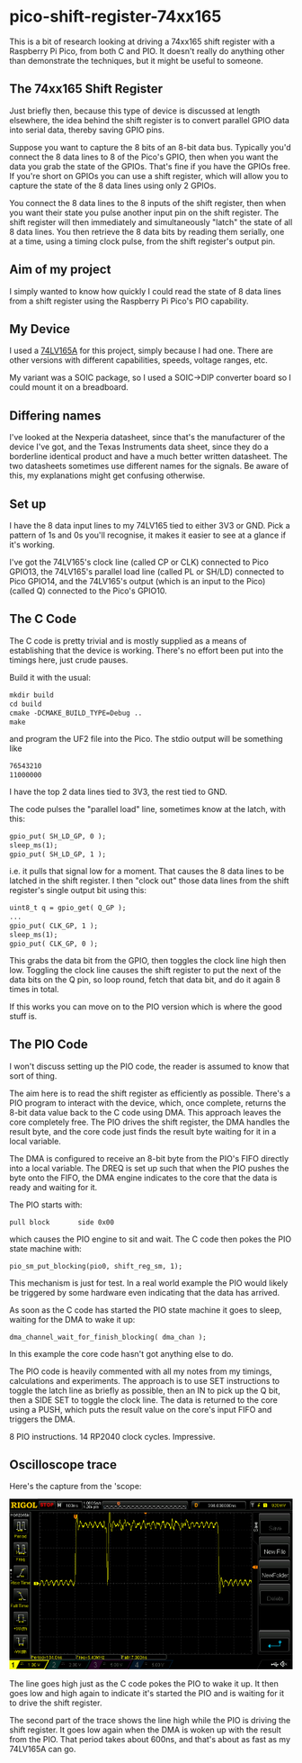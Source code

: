 # pico-shift-register-74xx165

This is a bit of research looking at driving a 74xx165 shift register
with a Raspberry Pi Pico, from both C and PIO.  It doesn't really do
anything other than demonstrate the techniques, but it might be useful
to someone.

## The 74xx165 Shift Register

Just briefly then, because this type of device is discussed at length
elsewhere, the idea behind the shift register is to convert parallel
GPIO data into serial data, thereby saving GPIO pins.

Suppose you want to capture the 8 bits of an 8-bit data bus. Typically
you'd connect the 8 data lines to 8 of the Pico's GPIO, then when you
want the data you grab the state of the GPIOs. That's fine if you
have the GPIOs free. If you're short on GPIOs you can use a shift
register, which will allow you to capture the state of the 8 data
lines using only 2 GPIOs.

You connect the 8 data lines to the 8 inputs of the shift register,
then when you want their state you pulse another input pin on the
shift register. The shift register will then immediately and
simultaneously "latch" the state of all 8 data lines. You then
retrieve the 8 data bits by reading them serially, one at a time,
using a timing clock pulse, from the shift register's output pin.

## Aim of my project

I simply wanted to know how quickly I could read the state of 8 data
lines from a shift register using the Raspberry Pi Pico's PIO
capability.

## My Device

I used a
[74LV165A](https://www.mouser.co.uk/ProductDetail/771-LV165AD118) for
this project, simply because I had one. There are other versions with
different capabilities, speeds, voltage ranges, etc.

My variant was a SOIC package, so I used a SOIC->DIP converter board
so I could mount it on a breadboard.

## Differing names

I've looked at the Nexperia datasheet, since that's the manufacturer
of the device I've got, and the Texas Instruments data sheet, since
they do a borderline identical product and have a much better written
datasheet. The two datasheets sometimes use different names for the
signals. Be aware of this, my explanations might get confusing
otherwise.

## Set up

I have the 8 data input lines to my 74LV165 tied to either 3V3 or GND.
Pick a pattern of 1s and 0s you'll recognise, it makes it easier to
see at a glance if it's working.

I've got the 74LV165's clock line (called CP or CLK) connected to Pico
GPIO13, the 74LV165's parallel load line (called PL or SH/LD)
connected to Pico GPIO14, and the 74LV165's output (which is an input
to the Pico) (called Q) connected to the Pico's GPIO10.

## The C Code

The C code is pretty trivial and is mostly supplied as a means of
establishing that the device is working. There's no effort been put
into the timings here, just crude pauses.

Build it with the usual:

```
mkdir build
cd build
cmake -DCMAKE_BUILD_TYPE=Debug ..
make
```

and program the UF2 file into the Pico. The stdio output will be something
like

```
76543210
11000000
```

I have the top 2 data lines tied to 3V3, the rest tied to GND.

The code pulses the "parallel load" line, sometimes know at the latch,
with this:


```
gpio_put( SH_LD_GP, 0 );
sleep_ms(1);
gpio_put( SH_LD_GP, 1 );
```

i.e. it pulls that signal low for a moment. That causes the 8 data
lines to be latched in the shift register. I then "clock out" those
data lines from the shift register's single output bit using this:

```
uint8_t q = gpio_get( Q_GP );
...
gpio_put( CLK_GP, 1 );
sleep_ms(1);
gpio_put( CLK_GP, 0 );
```

This grabs the data bit from the GPIO, then toggles the clock line high
then low. Toggling the clock line causes the shift register to put the
next of the data bits on the Q pin, so loop round, fetch that data
bit, and do it again 8 times in total.

If this works you can move on to the PIO version which is where the
good stuff is.

## The PIO Code

I won't discuss setting up the PIO code, the reader is assumed to know
that sort of thing.

The aim here is to read the shift register as efficiently as possible.
There's a PIO program to interact with the device, which, once
complete, returns the 8-bit data value back to the C code using
DMA. This approach leaves the core completely free. The PIO drives the
shift register, the DMA handles the result byte, and the core code
just finds the result byte waiting for it in a local variable.

The DMA is configured to receive an 8-bit byte from the PIO's FIFO
directly into a local variable. The DREQ is set up such that when the
PIO pushes the byte onto the FIFO, the DMA engine indicates to the
core that the data is ready and waiting for it.

The PIO starts with:

```
pull block       side 0x00
```

which causes the PIO engine to sit and wait. The C code then pokes the
PIO state machine with:

```
pio_sm_put_blocking(pio0, shift_reg_sm, 1);
```

This mechanism is just for test. In a real world example the PIO would
likely be triggered by some hardware even indicating that the data has
arrived.

As soon as the C code has started the PIO state machine it goes to
sleep, waiting for the DMA to wake it up:

```
dma_channel_wait_for_finish_blocking( dma_chan );
```

In this example the core code hasn't got anything else to do.

The PIO code is heavily commented with all my notes from my timings,
calculations and experiments. The approach is to use SET instructions
to toggle the latch line as briefly as possible, then an IN to pick up
the Q bit, then a SIDE SET to toggle the clock line. The data is returned
to the core using a PUSH, which puts the result value on the core's
input FIFO and triggers the DMA.

8 PIO instructions. 14 RP2040 clock cycles. Impressive.

## Oscilloscope trace

Here's the capture from the 'scope:

![alt text](images/trigger_and_shift_to_dma.png "Scope trace")

The line goes high just as the C code pokes the PIO to wake it up. It
then goes low and high again to indicate it's started the PIO and is
waiting for it to drive the shift register.

The second part of the trace shows the line high while the PIO is
driving the shift register. It goes low again when the DMA is woken up
with the result from the PIO. That period takes about 600ns, and that's
about as fast as my 74LV165A can go.
